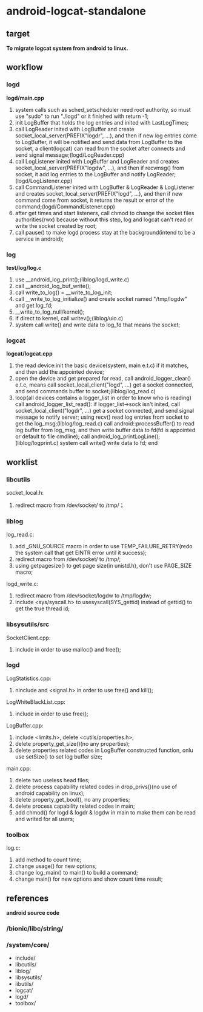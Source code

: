 # android-logcat-standalone
## target
**To migrate logcat system from android to linux.**
## workflow
### logd
**logd/main.cpp**

1. system calls such as sched_setscheduler need root authority, so must use "sudo" to run "./logd" or it finished with return -1;
2. init LogBuffer that holds the log entries and inited with LastLogTimes;
3. call LogReader inited with LogBuffer and create socket_local_server(PREFIX"logdr", ...), and then if new log entries come to LogBuffer, it will be notified and send data from LogBuffer to the socket, a client(logcat) can read from the socket after connects and send signal message;(logd/LogReader.cpp)
4. call LogListener inited with LogBuffer and LogReader and creates socket_local_server(PREFIX"logdw", ...), and then if recvmsg() from socket, it add log entries to the LogBuffer and notify LogReader; (logd/LogListener.cpp)
5. call CommandListener inited with LogBuffer & LogReader & LogListener and creates socket_local_server(PREFIX"logd", ...), and then if new command come from socket, it returns the result or error of the command;(logd/CommandListener.cpp)
6. after get times and start listeners, call chmod to change the socket files authorities(rwx) because without this step, log and logcat can't read or write the socket created by root;
7. call pause() to make logd process stay at the background(intend to be a service in android);

### log
**test/log/log.c**

1. use __android_log_print();(liblog/logd_write.c)
2. call __android_log_buf_write();
3. call write_to_log() = __write_to_log_init;
4. call __write_to_log_initialize() and create socket named "/tmp/logdw" and get log_fd;
5. __write_to_log_null/kernel();
6. if direct to kernel, call writev();(liblog/uio.c)
7. system call write() and write data to log_fd that means the socket;

### logcat
**logcat/logcat.cpp**

1. the read device:init the basic device(system, main e.t.c) if it matches, and then add the appointed device;
2. open the device and get prepared for read, call android_logger_clear() e.t.c, means call socket_local_client("logd", ...) get a socket connected, and send commands buffer to socket;(liblog/log_read.c)
3. loop(all devices contains a logger_list in order to know who is reading)
  call android_logger_list_read():
  if logger_list->sock isn't inited, call socket_local_client("logdr", ...) get a socket connected, and send signal   message to notify server;
  using recv() read log entries from socket to get the log_msg;(liblog/log_read.c)
  call android::processBuffer() to read log buffer from log_msg, and then write buffer data to fd(fd is appointed or default to file cmdline);
  call android_log_printLogLine();(liblog/logprint.c)
  system call write() write data to fd;
end

## worklist

### libcutils
socket_local.h:
1. redirect macro from /dev/socket/ to /tmp/；

### liblog
log_read.c:
1. add _GNU_SOURCE macro in order to use TEMP_FAILURE_RETRY(redo the system call that get EINTR error                    until it success); 
2. redirect macro from /dev/socket/ to /tmp/;
3. using getpagesize() to get page size(in unistd.h), don't use PAGE_SIZE macro;

logd_write.c:
1. redirect macro from /dev/socket/logdw to /tmp/logdw;
2. include <sys/syscall.h> to usesyscall(SYS_gettid) instead of gettid() to get the true thread id;

### libsysutils/src
SocketClient.cpp:
1. include <cstdlib> in order to use malloc() and free();

### logd
LogStatistics.cpp:
1. ninclude <cstdlib> and <signal.h> in order to use free() and kill();

LogWhiteBlackList.cpp:
1. include <cstdlib> in order to use free();

LogBuffer.cpp:
1. include <limits.h>, delete <cutils/properties.h>;
2. delete property_get_size()(no any properties);
3. delete properties related codes in LogBuffer constructed function, onlu use setSize() to set log buffer size;

main.cpp:
1. delete two useless head files;
2. delete process capability related codes in drop_privs()(no use of android capability on linux);
3. delete property_get_bool(), no any properties;
4. delete process capability related codes in main;
5. add chmod() for logd & logdr & logdw in main to make them can be read and writed for all users;

### toolbox
log.c:
1. add method to count time;
2. change usage() for new options;
3. change log_main() to main() to build a command;
4. change main() for new options and show count time result;

## references
**android source code**
### /bionic/libc/string/
### /system/core/
- include/
- libcutils/
- liblog/
- libsysutils/
- libutils/
- logcat/
- logd/
- toolbox/ 
